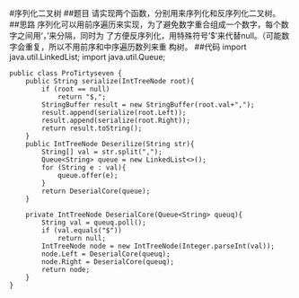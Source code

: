 #序列化二叉树
##题目
请实现两个函数，分别用来序列化和反序列化二叉树。
##思路
序列化可以用前序遍历来实现，为了避免数字重合组成一个数字，每个数字之间用‘，’来分隔，同时为
了方便反序列化，用特殊符号‘$’来代替null。（可能数字会重复，所以不用前序和中序遍历数列来重
构树。
##代码
    import java.util.LinkedList;
    import java.util.Queue;
    
    public class ProTirtyseven {
        public String serialize(IntTreeNode root){
            if (root == null)
                return "$,";
            StringBuffer result = new StringBuffer(root.val+",");
            result.append(serialize(root.Left));
            result.append(serialize(root.Right));
            return result.toString();
        }
        public IntTreeNode Deserilize(String str){
            String[] val = str.split(",");
            Queue<String> queue = new LinkedList<>();
            for (String e : val){
                queue.offer(e);
            }
            return DeserialCore(queue);
        }
    
        private IntTreeNode DeserialCore(Queue<String> queuq){
            String val = queuq.poll();
            if (val.equals("$"))
                return null;
            IntTreeNode node = new IntTreeNode(Integer.parseInt(val));
            node.Left = DeserialCore(queuq);
            node.Right = DeserialCore(queuq);
            return node;
        }
    }